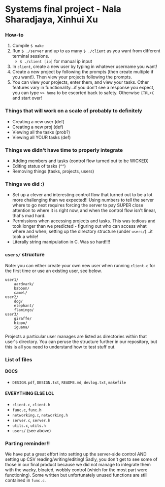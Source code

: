 # Systems final project - Nala Sharadjaya, Xinhui Xu

### How-to
1. Compile
`$ make`
1. Run `$ ./server` and up to as many `$ ./client` as you want from different terminal sessions.
	- `$ ./client [ip]` for manual ip input 
2. In `client`, create a new user by typing in whatever username you want!
3. Create a new project by following the prompts (then create multiple if you want!). Then view your projects following the prompts.
4. You can view your projects, enter them, and view your tasks. Other features vary in functionality...if you don't see a response you expect, you can type `>> home` to be escorted back to safety. Otherwise `CTRL+C` and start over!

### Things that will work on a scale of probably to definitely
* Creating a new user (def)
* Creating a new proj (def)
* Viewing all the tasks (prob?)
* Viewing all YOUR tasks (def)

### Things we didn't have time to properly integrate
* Adding members and tasks (control flow turned out to be WICKED)
* Editing status of tasks (^^)
* Removing things (tasks, projects, users)

### Things we did :)
* Set up a clever and interesting control flow that turned out to be a lot more challenging than we expected!! Using numbers to tell the server where to go next requires forcing the server to pay SUPER close attention to where it is right now, and when the control flow isn't linear, that's mad hard.
* Permissions when accessing projects and tasks. This was tedious and took longer than we predicted - figuring out who can access what where and when, setting up the directory structure (under `users/`)...it took a while!
* Literally string manipulation in C. Was so hard!!!!

### `users/` structure

Note: you can either create your own new user when running `client.c` for the first time or use an existing user, see below.

```
user1/
	aardvark/
	baboon/
	camel/
user2/
	dog/
	elephant/
	flamingo/	
user3/
	giraffe/
	hippo/
	iguana/
```

Projects a particular user manages are listed as directories within that user's directory. You can peruse the structure further in our repository, but this is all you need to understand how to test stuff out.

### List of files

#### DOCS
* `DESIGN.pdf`, `DESIGN.txt`, `README.md`, `devlog.txt`, `makefile`

#### EVERYTHING ELSE LOL
* `client.c`, `client.h`
* `func.c`, `func.h`
* `networking.c`, `networking.h`
* `server.c`, `server.h`
* `utils.c`, `utils.h`
* `users/` (see above)

### Parting reminder!!

We have put a great effort into setting up the server-side control AND setting up CSV reading/writing/editing! Sadly, you don't get to see some of those in our final product because we did not manage to integrate them with the wacky, bloated, wobbly control (which for the most part were functioning). Some written but unfortunately unused functions are still contained in `func.c`.
